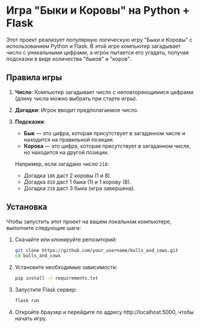 # Игра "Быки и Коровы" на Python + Flask

Этот проект реализует популярную логическую игру "Быки и Коровы" с использованием Python и Flask. В этой игре компьютер загадывает число с уникальными цифрами, а игрок пытается его угадать, получая подсказки в виде количества "быков" и "коров".

## Правила игры

1. **Число**: Компьютер загадывает число с неповторяющимися цифрами (длину числа можно выбрать при старте игры).
2. **Догадки**: Игрок вводит предполагаемое число.
3. **Подсказки**:
   - **Бык** — это цифра, которая присутствует в загаданном числе и находится на правильной позиции.
   - **Корова** — это цифра, которая присутствует в загаданном числе, но находится на другой позиции.
   
   Например, если загадано число `218`:
   - Догадка `186` даст 2 коровы (1 и 8).
   - Догадка `810` даст 1 быка (1) и 1 корову (8).
   - Догадка `218` даст 3 быка (игра завершена).

## Установка

Чтобы запустить этот проект на вашем локальном компьютере, выполните следующие шаги:

1. Скачайте или клонируйте репозиторий:
   ```bash
   git clone https://github.com/your_username/bulls_and_cows.git
   cd bulls_and_cows
2. Установите необходимые зависимости:
    ```bash
    pip install -r requirements.txt
3. Запустите Flask сервер:
    ```bash
    flask run
4. Откройте браузер и перейдите по адресу http://localhost:5000, чтобы начать игру.